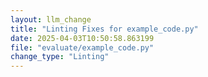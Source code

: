 ```yaml
---
layout: llm_change
title: "Linting Fixes for example_code.py"
date: 2025-04-03T10:50:58.863199
file: "evaluate/example_code.py"
change_type: "Linting"
---
```

